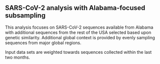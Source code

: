 ## SARS-CoV-2 analysis with Alabama-focused subsampling
This analysis focuses on SARS-CoV-2 sequences available from Alabama with additional sequences from 
the rest of the USA selected based upon genetic similarity. Additional global context is provided by evenly sampling sequences from 
major global regions.

Input data sets are weighted towards sequences collected within the last two months.
